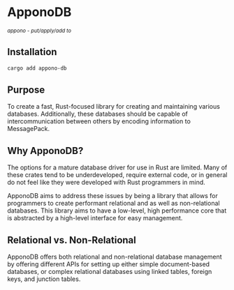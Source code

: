 # ApponoDB
<sup><i>appono - put/apply/add to</i></sup>

## Installation
```sh
cargo add appono-db
```

## Purpose
To create a fast, Rust-focused library for creating and maintaining various databases. 
Additionally, these databases should be capable of intercommunication between others by encoding information to 
MessagePack. 

## Why ApponoDB?
The options for a mature database driver for use in Rust are limited. Many of these crates tend to be underdeveloped, 
require external code, or in general do not feel like they were developed with Rust programmers in mind.

ApponoDB aims to address these issues by being a library that allows for programmers to create performant relational
and as well as non-relational databases. This library aims to have a low-level, high performance core that is abstracted
by a high-level interface for easy management.

## Relational vs. Non-Relational
ApponoDB offers both relational and non-relational database management by offering different APIs for setting up either
simple document-based databases, or complex relational databases using linked tables, foreign keys, and junction tables.